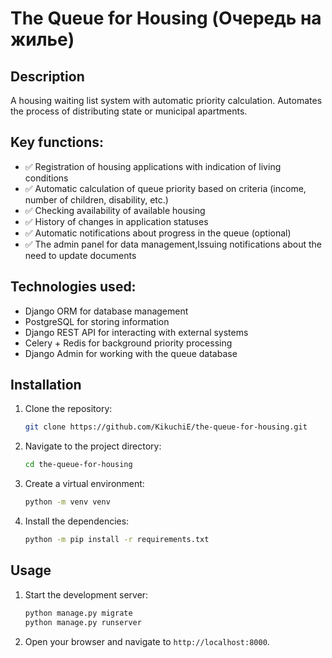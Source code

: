 # The Queue for Housing (Очередь на жилье)


## Description
A housing waiting list system with automatic priority calculation. Automates the process of distributing state or municipal apartments.

## Key functions: 
-  ✅ Registration of housing applications with indication of living conditions
-  ✅ Automatic calculation of queue priority based on criteria (income, number of children, disability, etc.)
-  ✅ Checking availability of available housing
-  ✅ History of changes in application statuses
-  ✅ Automatic notifications about progress in the queue (optional)
-  ✅ The admin panel for data management,Issuing notifications about the need to update documents

## Technologies used:
- Django ORM for database management
- PostgreSQL for storing information
- Django REST API for interacting with external systems
- Celery + Redis for background priority processing
- Django Admin for working with the queue database
## Installation

1. Clone the repository:
    ```bash
    git clone https://github.com/KikuchiE/the-queue-for-housing.git
    ```
2. Navigate to the project directory:
    ```bash
    cd the-queue-for-housing
    ```
3. Create a virtual environment:
    ```bash
    python -m venv venv
    ```
4. Install the dependencies:
    ```bash
    python -m pip install -r requirements.txt
    ```

## Usage

1. Start the development server:
    ```bash
    python manage.py migrate
    python manage.py runserver
    ```
2. Open your browser and navigate to `http://localhost:8000`.